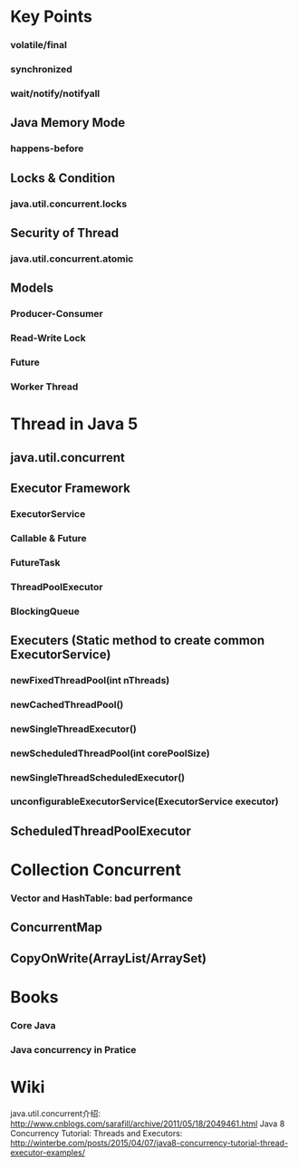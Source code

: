 # Key Points
### volatile/final
### synchronized
### wait/notify/notifyall
## Java Memory Mode
### happens-before
## Locks & Condition
### java.util.concurrent.locks
## Security of Thread
### java.util.concurrent.atomic
## Models
### Producer-Consumer
### Read-Write Lock
### Future
### Worker Thread
# Thread in Java 5
## java.util.concurrent
## Executor Framework
### ExecutorService
### Callable & Future
### FutureTask
### ThreadPoolExecutor
### BlockingQueue
## Executers (Static method to create common ExecutorService)
### newFixedThreadPool(int nThreads)
### newCachedThreadPool()
### newSingleThreadExecutor()
### newScheduledThreadPool(int corePoolSize)
### newSingleThreadScheduledExecutor()
### unconfigurableExecutorService(ExecutorService executor)
## ScheduledThreadPoolExecutor
# Collection Concurrent
### Vector and HashTable: bad performance
## ConcurrentMap
## CopyOnWrite(ArrayList/ArraySet)
# Books
### Core Java
### Java concurrency in Pratice
# Wiki
java.util.concurrent介绍: http://www.cnblogs.com/sarafill/archive/2011/05/18/2049461.html
Java 8 Concurrency Tutorial: Threads and Executors: http://winterbe.com/posts/2015/04/07/java8-concurrency-tutorial-thread-executor-examples/
